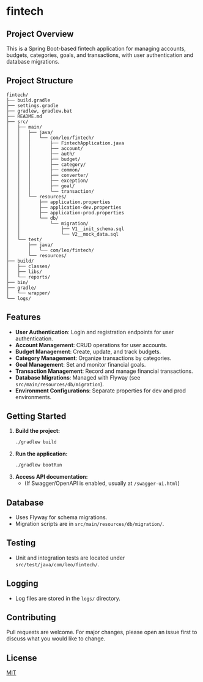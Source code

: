 # fintech

## Project Overview

This is a Spring Boot-based fintech application for managing accounts, budgets, categories, goals, and transactions, with user authentication and database migrations.

## Project Structure

```
fintech/
├── build.gradle
├── settings.gradle
├── gradlew, gradlew.bat
├── README.md
├── src/
│   ├── main/
│   │   ├── java/
│   │   │   └── com/leo/fintech/
│   │   │       ├── FintechApplication.java
│   │   │       ├── account/
│   │   │       ├── auth/
│   │   │       ├── budget/
│   │   │       ├── category/
│   │   │       ├── common/
│   │   │       ├── converter/
│   │   │       ├── exception/
│   │   │       ├── goal/
│   │   │       └── transaction/
│   │   └── resources/
│   │       ├── application.properties
│   │       ├── application-dev.properties
│   │       ├── application-prod.properties
│   │       └── db/
│   │           └── migration/
│   │               ├── V1__init_schema.sql
│   │               └── V2__mock_data.sql
│   └── test/
│       ├── java/
│       │   └── com/leo/fintech/
│       └── resources/
├── build/
│   ├── classes/
│   ├── libs/
│   └── reports/
├── bin/
├── gradle/
│   └── wrapper/
└── logs/
```

## Features

- **User Authentication**: Login and registration endpoints for user authentication.
- **Account Management**: CRUD operations for user accounts.
- **Budget Management**: Create, update, and track budgets.
- **Category Management**: Organize transactions by categories.
- **Goal Management**: Set and monitor financial goals.
- **Transaction Management**: Record and manage financial transactions.
- **Database Migrations**: Managed with Flyway (see `src/main/resources/db/migration`).
- **Environment Configurations**: Separate properties for dev and prod environments.

## Getting Started

1. **Build the project:**
	```bash
	./gradlew build
	```
2. **Run the application:**
	```bash
	./gradlew bootRun
	```
3. **Access API documentation:**
	- (If Swagger/OpenAPI is enabled, usually at `/swagger-ui.html`)

## Database

- Uses Flyway for schema migrations.
- Migration scripts are in `src/main/resources/db/migration/`.

## Testing

- Unit and integration tests are located under `src/test/java/com/leo/fintech/`.

## Logging

- Log files are stored in the `logs/` directory.

## Contributing

Pull requests are welcome. For major changes, please open an issue first to discuss what you would like to change.

## License

[MIT](LICENSE)